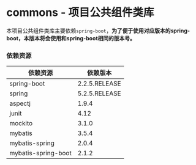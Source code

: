# commons - 项目公共组件类库
本项目公共组件类库主要依赖`spring-boot`，**为了便于使用对应版本的spring-boot，本版本将会使用和spring-boot相同的版本号。**


### 依赖资源
| 依赖资源 | 依赖版本 |
| ------- | ------- |
| spring-boot | 2.2.5.RELEASE |
| spring | 5.2.5.RELEASE |
| aspectj | 1.9.4 |
| junit | 4.12 |
| mockito | 3.1.0 |
| mybatis | 3.5.4 |
| mybatis-spring | 2.0.4 |
| mybatis-spring-boot | 2.1.2 |
